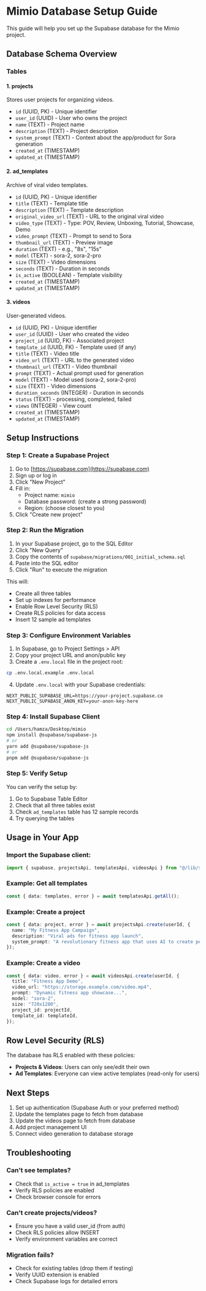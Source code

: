 # Mimio Database Setup Guide

This guide will help you set up the Supabase database for the Mimio project.

## Database Schema Overview

### Tables

#### 1. **projects**
Stores user projects for organizing videos.

- `id` (UUID, PK) - Unique identifier
- `user_id` (UUID) - User who owns the project
- `name` (TEXT) - Project name
- `description` (TEXT) - Project description
- `system_prompt` (TEXT) - Context about the app/product for Sora generation
- `created_at` (TIMESTAMP)
- `updated_at` (TIMESTAMP)

#### 2. **ad_templates**
Archive of viral video templates.

- `id` (UUID, PK) - Unique identifier
- `title` (TEXT) - Template title
- `description` (TEXT) - Template description
- `original_video_url` (TEXT) - URL to the original viral video
- `video_type` (TEXT) - Type: POV, Review, Unboxing, Tutorial, Showcase, Demo
- `video_prompt` (TEXT) - Prompt to send to Sora
- `thumbnail_url` (TEXT) - Preview image
- `duration` (TEXT) - e.g., "8s", "15s"
- `model` (TEXT) - sora-2, sora-2-pro
- `size` (TEXT) - Video dimensions
- `seconds` (TEXT) - Duration in seconds
- `is_active` (BOOLEAN) - Template visibility
- `created_at` (TIMESTAMP)
- `updated_at` (TIMESTAMP)

#### 3. **videos**
User-generated videos.

- `id` (UUID, PK) - Unique identifier
- `user_id` (UUID) - User who created the video
- `project_id` (UUID, FK) - Associated project
- `template_id` (UUID, FK) - Template used (if any)
- `title` (TEXT) - Video title
- `video_url` (TEXT) - URL to the generated video
- `thumbnail_url` (TEXT) - Video thumbnail
- `prompt` (TEXT) - Actual prompt used for generation
- `model` (TEXT) - Model used (sora-2, sora-2-pro)
- `size` (TEXT) - Video dimensions
- `duration_seconds` (INTEGER) - Duration in seconds
- `status` (TEXT) - processing, completed, failed
- `views` (INTEGER) - View count
- `created_at` (TIMESTAMP)
- `updated_at` (TIMESTAMP)

## Setup Instructions

### Step 1: Create a Supabase Project

1. Go to [https://supabase.com](https://supabase.com)
2. Sign up or log in
3. Click "New Project"
4. Fill in:
   - Project name: `mimio`
   - Database password: (create a strong password)
   - Region: (choose closest to you)
5. Click "Create new project"

### Step 2: Run the Migration

1. In your Supabase project, go to the SQL Editor
2. Click "New Query"
3. Copy the contents of `supabase/migrations/001_initial_schema.sql`
4. Paste into the SQL editor
5. Click "Run" to execute the migration

This will:
- Create all three tables
- Set up indexes for performance
- Enable Row Level Security (RLS)
- Create RLS policies for data access
- Insert 12 sample ad templates

### Step 3: Configure Environment Variables

1. In Supabase, go to Project Settings > API
2. Copy your project URL and anon/public key
3. Create a `.env.local` file in the project root:

```bash
cp .env.local.example .env.local
```

4. Update `.env.local` with your Supabase credentials:

```
NEXT_PUBLIC_SUPABASE_URL=https://your-project.supabase.co
NEXT_PUBLIC_SUPABASE_ANON_KEY=your-anon-key-here
```

### Step 4: Install Supabase Client

```bash
cd /Users/hamza/Desktop/mimio
npm install @supabase/supabase-js
# or
yarn add @supabase/supabase-js
# or
pnpm add @supabase/supabase-js
```

### Step 5: Verify Setup

You can verify the setup by:

1. Go to Supabase Table Editor
2. Check that all three tables exist
3. Check `ad_templates` table has 12 sample records
4. Try querying the tables

## Usage in Your App

### Import the Supabase client:

```typescript
import { supabase, projectsApi, templatesApi, videosApi } from "@/lib/supabase";
```

### Example: Get all templates

```typescript
const { data: templates, error } = await templatesApi.getAll();
```

### Example: Create a project

```typescript
const { data: project, error } = await projectsApi.create(userId, {
  name: "My Fitness App Campaign",
  description: "Viral ads for fitness app launch",
  system_prompt: "A revolutionary fitness app that uses AI to create personalized workout plans...",
});
```

### Example: Create a video

```typescript
const { data: video, error } = await videosApi.create(userId, {
  title: "Fitness App Demo",
  video_url: "https://storage.example.com/video.mp4",
  prompt: "Dynamic fitness app showcase...",
  model: "sora-2",
  size: "720x1280",
  project_id: projectId,
  template_id: templateId,
});
```

## Row Level Security (RLS)

The database has RLS enabled with these policies:

- **Projects & Videos**: Users can only see/edit their own
- **Ad Templates**: Everyone can view active templates (read-only for users)

## Next Steps

1. Set up authentication (Supabase Auth or your preferred method)
2. Update the templates page to fetch from database
3. Update the videos page to fetch from database
4. Add project management UI
5. Connect video generation to database storage

## Troubleshooting

### Can't see templates?
- Check that `is_active = true` in ad_templates
- Verify RLS policies are enabled
- Check browser console for errors

### Can't create projects/videos?
- Ensure you have a valid user_id (from auth)
- Check RLS policies allow INSERT
- Verify environment variables are correct

### Migration fails?
- Check for existing tables (drop them if testing)
- Verify UUID extension is enabled
- Check Supabase logs for detailed errors

